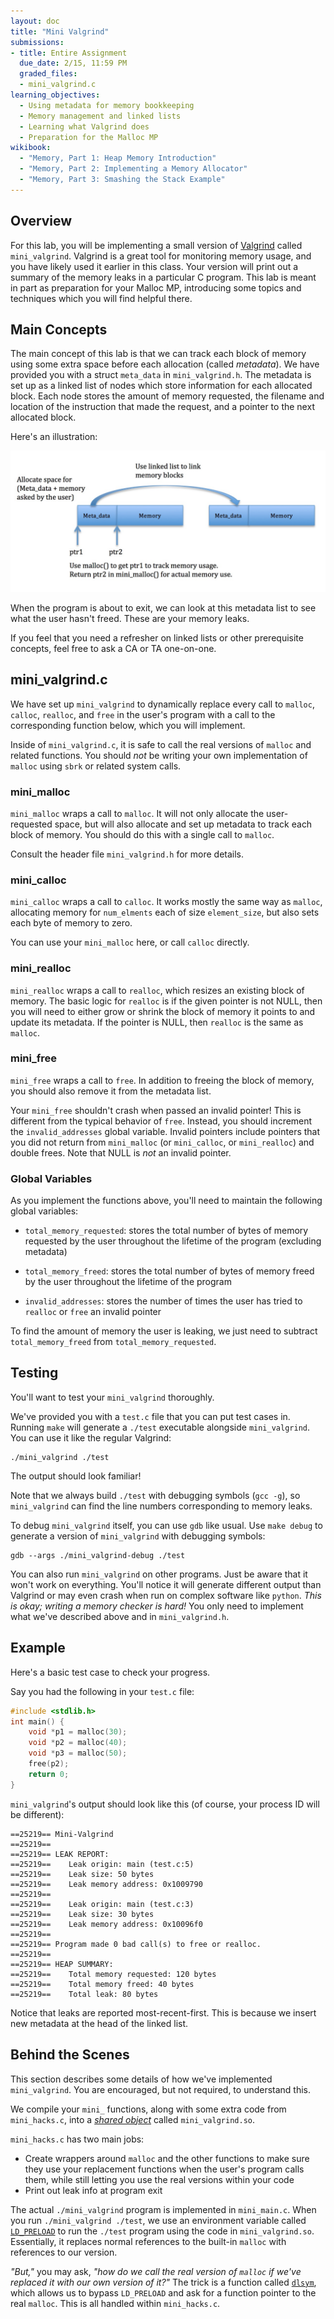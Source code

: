 ```yaml
---
layout: doc
title: "Mini Valgrind"
submissions:
- title: Entire Assignment
  due_date: 2/15, 11:59 PM
  graded_files:
  - mini_valgrind.c
learning_objectives:
  - Using metadata for memory bookkeeping
  - Memory management and linked lists
  - Learning what Valgrind does
  - Preparation for the Malloc MP
wikibook:
  - "Memory, Part 1: Heap Memory Introduction"
  - "Memory, Part 2: Implementing a Memory Allocator"
  - "Memory, Part 3: Smashing the Stack Example"
---
```


## Overview

For this lab, you will be implementing a small version of [Valgrind](http://valgrind.org/docs/manual/quick-start.html) called `mini_valgrind`. Valgrind is a great tool for monitoring memory usage, and you have likely used it earlier in this class. Your version will print out a summary of the memory leaks in a particular C program. This lab is meant in part as preparation for your Malloc MP, introducing some topics and techniques which you will find helpful there.

## Main Concepts

The main concept of this lab is that we can track each block of memory using some extra space before each allocation (called *metadata*). We have provided you with a struct `meta_data` in `mini_valgrind.h`. The metadata is set up as a linked list of nodes which store information for each allocated block. Each node stores the amount of memory requested, the filename and location of the instruction that made the request, and a pointer to the next allocated block.

Here's an illustration:

![](./images/mini_valgrind.jpg)

When the program is about to exit, we can look at this metadata list to see what the user hasn't freed. These are your memory leaks.

If you feel that you need a refresher on linked lists or other prerequisite concepts, feel free to ask a CA or TA one-on-one.

## mini_valgrind.c

We have set up `mini_valgrind` to dynamically replace every call to `malloc`, `calloc`, `realloc`, and `free` in the user's program with a call to the corresponding function below, which you will implement.

Inside of `mini_valgrind.c`, it is safe to call the real versions of `malloc` and related functions. You should *not* be writing your own implementation of `malloc` using `sbrk` or related system calls.

### mini_malloc

`mini_malloc` wraps a call to `malloc`. It will not only allocate the user-requested space, but will also allocate and set up metadata to track each block of memory. You should do this with a single call to `malloc`.

Consult the header file `mini_valgrind.h` for more details.

### mini_calloc

`mini_calloc` wraps a call to `calloc`. It works mostly the same way as `malloc`, allocating memory for `num_elments` each of size `element_size`, but also sets each byte of memory to zero.

You can use your `mini_malloc` here, or call `calloc` directly.

### mini_realloc

`mini_realloc` wraps a call to `realloc`, which resizes an existing block of memory. The basic logic for `realloc` is if the given pointer is not NULL, then you will need to either grow or shrink the block of memory it points to and update its metadata. If the pointer is NULL, then `realloc` is the same as `malloc`.

### mini_free

`mini_free` wraps a call to `free`. In addition to freeing the block of memory, you should also remove it from the metadata list.

Your `mini_free` shouldn't crash when passed an invalid pointer! This is different from the typical behavior of `free`. Instead, you should increment the `invalid_addresses` global variable. Invalid pointers include pointers that you did not return from `mini_malloc` (or `mini_calloc`, or `mini_realloc`) and double frees. Note that NULL is _not_ an invalid pointer.

### Global Variables

As you implement the functions above, you'll need to maintain the following global variables:

* `total_memory_requested`: stores the total number of bytes of memory requested by the user throughout the lifetime of the program (excluding metadata)

* `total_memory_freed`: stores the total number of bytes of memory freed by the user throughout the lifetime of the program

* `invalid_addresses`: stores the number of times the user has tried to `realloc` or `free` an invalid pointer

To find the amount of memory the user is leaking, we just need to subtract `total_memory_freed` from `total_memory_requested`.

## Testing

You'll want to test your `mini_valgrind` thoroughly.

We've provided you with a `test.c` file that you can put test cases in. Running `make` will generate a `./test` executable alongside `mini_valgrind`. You can use it like the regular Valgrind:

    ./mini_valgrind ./test

The output should look familiar!

Note that we always build `./test` with debugging symbols (`gcc -g`), so `mini_valgrind` can find the line numbers corresponding to memory leaks.

To debug `mini_valgrind` itself, you can use `gdb` like usual. Use `make debug` to generate a version of `mini_valgrind` with debugging symbols:

    gdb --args ./mini_valgrind-debug ./test

You can also run `mini_valgrind` on other programs. Just be aware that it won't work on everything. You'll notice it will generate different output than Valgrind or may even crash when run on complex software like `python`. _This is okay; writing a memory checker is hard!_ You only need to implement what we've described above and in `mini_valgrind.h`.

## Example

Here's a basic test case to check your progress.

Say you had the following in your `test.c` file:

```c
#include <stdlib.h>
int main() {
    void *p1 = malloc(30);
    void *p2 = malloc(40);
    void *p3 = malloc(50);
    free(p2);
    return 0;
}
```

`mini_valgrind`'s output should look like this (of course, your process ID will be different):

```
==25219== Mini-Valgrind
==25219==
==25219== LEAK REPORT:
==25219==    Leak origin: main (test.c:5)
==25219==    Leak size: 50 bytes
==25219==    Leak memory address: 0x1009790
==25219==
==25219==    Leak origin: main (test.c:3)
==25219==    Leak size: 30 bytes
==25219==    Leak memory address: 0x10096f0
==25219==
==25219== Program made 0 bad call(s) to free or realloc.
==25219==
==25219== HEAP SUMMARY:
==25219==    Total memory requested: 120 bytes
==25219==    Total memory freed: 40 bytes
==25219==    Total leak: 80 bytes
```

Notice that leaks are reported most-recent-first. This is because we insert new metadata at the head of the linked list.

## Behind the Scenes

This section describes some details of how we've implemented `mini_valgrind`. You are encouraged, but not required, to understand this.

We compile your `mini_` functions, along with some extra code from `mini_hacks.c`, into a [_shared object_](https://en.wikipedia.org/wiki/Library_%28computing%29#Shared_libraries) called `mini_valgrind.so`.

`mini_hacks.c` has two main jobs:

- Create wrappers around `malloc` and the other functions to make sure they use your replacement functions when the user's program calls them, while still letting you use the real versions within your code
- Print out leak info at program exit

The actual `./mini_valgrind` program is implemented in `mini_main.c`. When you run `./mini_valgrind ./test`, we use an environment variable called [`LD_PRELOAD`](https://rafalcieslak.wordpress.com/2013/04/02/dynamic-linker-tricks-using-ld_preload-to-cheat-inject-features-and-investigate-programs/) to run the `./test` program using the code in `mini_valgrind.so`. Essentially, it replaces normal references to the built-in `malloc` with references to our version.

_"But,"_ you may ask, _"how do we call the real version of `malloc` if we've replaced it with our own version of it?"_ The trick is a function called [`dlsym`](https://linux.die.net/man/3/dlsym), which allows us to bypass `LD_PRELOAD` and ask for a function pointer to the real `malloc`. This is all handled within `mini_hacks.c`.
